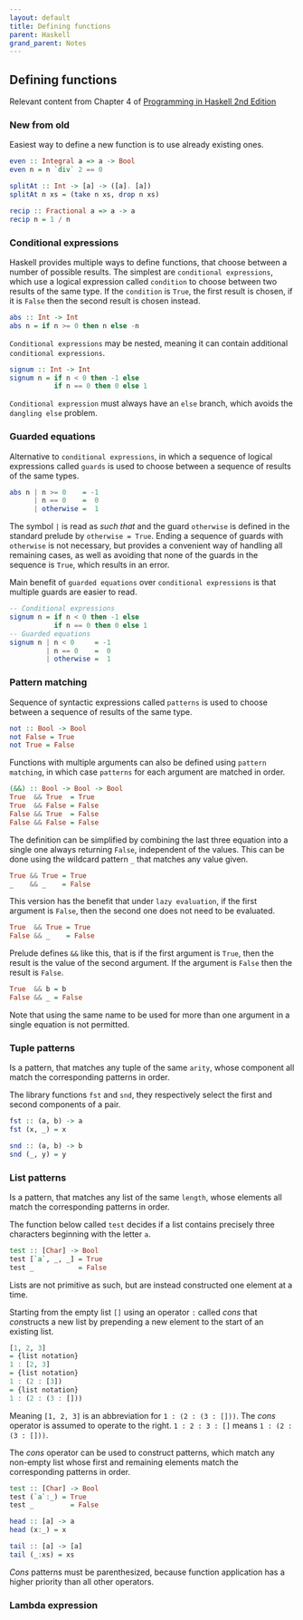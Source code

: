 ```yaml
---
layout: default
title: Defining functions
parent: Haskell
grand_parent: Notes
---
```


## Defining functions
Relevant content from Chapter 4 of [Programming in Haskell 2nd Edition](https://www.cambridge.org/us/academic/subjects/computer-science/programming-languages-and-applied-logic/programming-haskell-2nd-edition)

### New from old

Easiest way to define a new function is to use already existing ones.

```haskell
even :: Integral a => a -> Bool
even n = n `div` 2 == 0

splitAt :: Int -> [a] -> ([a]. [a])
splitAt n xs = (take n xs, drop n xs)

recip :: Fractional a => a -> a
recip n = 1 / n
```

###  Conditional expressions

Haskell provides multiple ways to define functions, that choose between a number of possible results.
The simplest are `conditional expressions`, which use a logical expression called `condition` to choose between two results of the same type.
If the `condition` is `True`, the first result is chosen, if it is `False` then the second result is chosen instead.

```haskell
abs :: Int -> Int
abs n = if n >= 0 then n else -n
```

`Conditional expressions` may be nested, meaning it can contain additional `conditional expressions`.

```haskell
signum :: Int -> Int
signum n = if n < 0 then -1 else
           if n == 0 then 0 else 1
```

`Conditional expression` must always have an `else`  branch, which avoids the `dangling else` problem.

### Guarded equations

Alternative to `conditional expressions`, in which a sequence of logical expressions called `guards` is used to choose between a sequence of results of the same types.

```haskell
abs n | n >= 0    = -1
      | n == 0    =  0
      | otherwise =  1
```

The symbol `|` is read as *such that* and the guard `otherwise` is defined in the standard prelude by `otherwise = True`.
Ending a sequence of guards with `otherwise` is not necessary, but provides a convenient way of handling all remaining cases,
as well as avoiding that none of the guards in the sequence is `True`, which results in an error.

Main benefit of `guarded equations` over `conditional expressions` is that multiple guards are easier to read.

```haskell
-- Conditional expressions
signum n = if n < 0 then -1 else
           if n == 0 then 0 else 1
-- Guarded equations
signum n | n < 0     = -1
         | n == 0    =  0
         | otherwise =  1
```

### Pattern matching

Sequence of syntactic expressions called `patterns` is used to choose between a sequence of results of the same type.

```haskell
not :: Bool -> Bool
not False = True
not True = False
```

Functions with multiple arguments can also be defined using `pattern matching`, in which case `patterns` for each argument are matched in order.

```haskell
(&&) :: Bool -> Bool -> Bool
True  && True  = True
True  && False = False
False && True  = False
False && False = False
```

The definition can be simplified by combining the last three equation into a single one always returning `False`,
independent of the values. This can be done using the wildcard pattern `_` that matches any value given.

```haskell
True && True = True
_    && _    = False
```

This version has the benefit that under `lazy evaluation`, if the first argument is `False`, then the second one does not need to be evaluated.

```haskell
True  && True = True
False && _    = False
```

Prelude defines `&&` like this, that is if the first argument is `True`, then the result is the value of the second argument. If the argument is `False` then the result is `False`.

```haskell
True  && b = b
False && _ = False
```

Note that using the same name to be used for more than one argument in a single equation is not permitted.

### Tuple patterns

Is a pattern, that matches any tuple of the same `arity`,
whose component all match the corresponding patterns in order.

The library functions `fst` and `snd`, they respectively select the first and second components of a pair.

```haskell
fst :: (a, b) -> a
fst (x, _) = x

snd :: (a, b) -> b
snd (_, y) = y
```

### List patterns

Is a pattern, that matches any list of the same `length`,
whose elements all match the corresponding patterns in order.

The function below called `test` decides if a list contains precisely three characters beginning with the letter `a`.

```haskell
test :: [Char] -> Bool
test [`a`, _, _] = True
test _           = False
```

Lists are not primitive as such, but are instead constructed one element at a time.

Starting from the empty list `[]` using an operator `:` called *cons* that *con*structs a new list by prepending a new element to the start of an existing list.

```haskell
[1, 2, 3]
= {list notation}
1 : [2, 3]
= {list notation}
1 : (2 : [3])
= {list notation}
1 : (2 : (3 : []))
```

Meaning `[1, 2, 3]` is an abbreviation for `1 : (2 : (3 : []))`. The *cons* operator is assumed to operate to the right.
`1 : 2 : 3 : []` means `1 : (2 : (3 : []))`.

The *cons* operator can be used to construct patterns, which match any non-empty list whose first and remaining elements match the corresponding patterns in order.

```haskell
test :: [Char] -> Bool
test (`a`:_) = True
test _         = False

head :: [a] -> a
head (x:_) = x

tail :: [a] -> [a]
tail (_:xs) = xs
```

*Cons* patterns must be parenthesized, because function application has a higher priority than all other operators.

### Lambda expression



